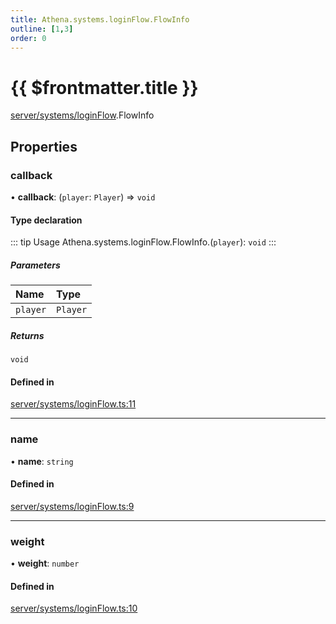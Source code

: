 ```yaml
---
title: Athena.systems.loginFlow.FlowInfo
outline: [1,3]
order: 0
---
```


# {{ $frontmatter.title }}


[server/systems/loginFlow](../modules/server_systems_loginFlow.md).FlowInfo

## Properties

### callback

• **callback**: (`player`: `Player`) => `void`

#### Type declaration

::: tip Usage
Athena.systems.loginFlow.FlowInfo.(`player`): `void`
:::

##### Parameters

| Name | Type |
| :------ | :------ |
| `player` | `Player` |

##### Returns

`void`

#### Defined in

[server/systems/loginFlow.ts:11](https://github.com/Stuyk/altv-athena/blob/e7d4753/src/core/server/systems/loginFlow.ts#L11)

___

### name

• **name**: `string`

#### Defined in

[server/systems/loginFlow.ts:9](https://github.com/Stuyk/altv-athena/blob/e7d4753/src/core/server/systems/loginFlow.ts#L9)

___

### weight

• **weight**: `number`

#### Defined in

[server/systems/loginFlow.ts:10](https://github.com/Stuyk/altv-athena/blob/e7d4753/src/core/server/systems/loginFlow.ts#L10)
